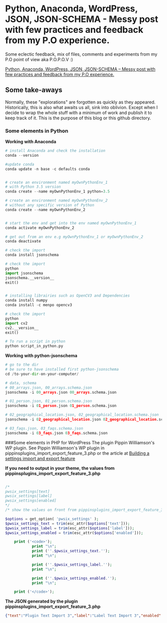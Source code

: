 # Python, Anaconda, WordPress, JSON, JSON-SCHEMA - Messy post with few practices and feedback from my P.O experience.

Some eclectic feedback, mix of files, comments and experiments from my P.O point of view aka P.O.P.O.V :)

[Python, Anaconda, WordPress, JSON, JSON-SCHEMA – Messy post with few practices and feedback from my P.O experience.](http://flaven.fr/2020/05/python-anaconda-worpress-json-json-schema-messy-post-with-few-practices-and-feedback-from-my-p-o-experience/)



## Some take-aways

Normally, these "explorations" are forgotten as quickly as they appeared. Historically, this is also what awaits us all, sink into oblivion. Except when I decide to wrap the whole stuff with a minimum of work and publish it to keep track of it. This is the purpose of this blog or this github directory.

### Some elements in Python

**Working with Anaconda**
```python
# install Anaconda and check the installation
conda --version

#update conda
conda update -n base -c defaults conda


# create an environment named myOwnPythonEnv_1
# with Python 3.5 version
conda create --name myOwnPythonEnv_1 python=3.5

# create an environment named myOwnPythonEnv_2
# without any specific version of Python
conda create --name myOwnPythonEnv_2


# start the env and get into the env named myOwnPythonEnv_1
conda activate myOwnPythonEnv_2

# get out from an env e.g myOwnPythonEnv_1 or myOwnPythonEnv_2
conda deactivate

# check the import
conda install jsonschema

# check the import
python
import jsonschema
jsonschema.__version__
exit()


# installing librairies such as OpenCV3 and Dependencies
conda install numpy
conda install -c menpo opencv3

# check the import
python
import cv2
cv2.__version__
exit()

# To run a script in python  
python script_in_python.py
```


**Working with python-jsonschema**
```python
# go to the dir
# be sure to have installed first python-jsonschema
cd /to-your-dir-on-your-computer/

# data, schema
# 00_arrays.json, 00_arrays.schema.json
jsonschema -i 00_arrays.json 00_arrays.schema.json

# 01_person.json, 01_person.schema.json
jsonschema -i 01_person.json 01_person.schema.json

# 02_geographical_location.json, 02_geographical_location.schema.json
jsonschema -i 02_geographical_location.json 02_geographical_location.schema.json

# 03_faqs.json, 03_faqs.schema.json
jsonschema -i 03_faqs.json 03_faqs.schema.json

```

###Some elements in PHP for WordPress
The plugin Pippin Williamson's WP plugin. See Pippin Williamson's WP plugin in pippinsplugins_import_export_feature_3.php or the article at [Building a settings import and export feature](http://pippinsplugins.com/building-settings-import-export-feature/)

**If you need to output in your theme, the values from pippinsplugins_import_export_feature_3.php**
```php

/*
pwsix_settings[text]
pwsix_settings[label]
pwsix_settings[enabled]
*/
/* show the values on front from pippinsplugins_import_export_feature_3.php */

$options = get_option( 'pwsix_settings' );
$pwsix_settings_text = trim(esc_attr($options['text']));
$pwsix_settings_label = trim(esc_attr($options['label']));
$pwsix_settings_enabled = trim(esc_attr($options['enabled']));

    print ('<code>');
            print "\n";
            print (''.$pwsix_settings_text.'');
            print "\n";

            print (''.$pwsix_settings_label.'');
            print "\n";

            print (''.$pwsix_settings_enabled.'');
            print "\n";

    print ('</code>');
```

**The JSON generated by the plugin pippinsplugins_import_export_feature_3.php**
```json
{"text":"Plugin Text Import 3","label":"Label Text Import 3","enabled":"1"}
```





